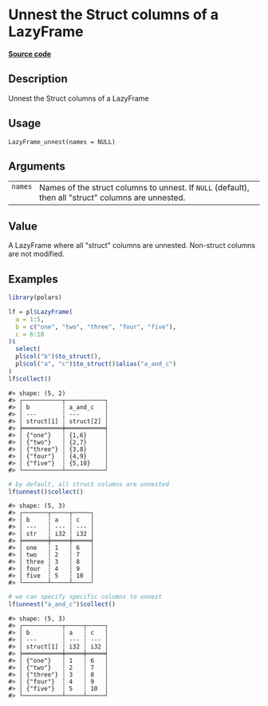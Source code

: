 

# Unnest the Struct columns of a LazyFrame

[**Source code**](https://github.com/pola-rs/r-polars/tree/main/R/lazyframe__lazy.R#L1788)

## Description

Unnest the Struct columns of a LazyFrame

## Usage

<pre><code class='language-R'>LazyFrame_unnest(names = NULL)
</code></pre>

## Arguments

<table>
<tr>
<td style="white-space: nowrap; font-family: monospace; vertical-align: top">
<code id="LazyFrame_unnest_:_names">names</code>
</td>
<td>
Names of the struct columns to unnest. If <code>NULL</code> (default),
then all "struct" columns are unnested.
</td>
</tr>
</table>

## Value

A LazyFrame where all "struct" columns are unnested. Non-struct columns
are not modified.

## Examples

``` r
library(polars)

lf = pl$LazyFrame(
  a = 1:5,
  b = c("one", "two", "three", "four", "five"),
  c = 6:10
)$
  select(
  pl$col("b")$to_struct(),
  pl$col("a", "c")$to_struct()$alias("a_and_c")
)
lf$collect()
```

    #> shape: (5, 2)
    #> ┌───────────┬───────────┐
    #> │ b         ┆ a_and_c   │
    #> │ ---       ┆ ---       │
    #> │ struct[1] ┆ struct[2] │
    #> ╞═══════════╪═══════════╡
    #> │ {"one"}   ┆ {1,6}     │
    #> │ {"two"}   ┆ {2,7}     │
    #> │ {"three"} ┆ {3,8}     │
    #> │ {"four"}  ┆ {4,9}     │
    #> │ {"five"}  ┆ {5,10}    │
    #> └───────────┴───────────┘

``` r
# by default, all struct columns are unnested
lf$unnest()$collect()
```

    #> shape: (5, 3)
    #> ┌───────┬─────┬─────┐
    #> │ b     ┆ a   ┆ c   │
    #> │ ---   ┆ --- ┆ --- │
    #> │ str   ┆ i32 ┆ i32 │
    #> ╞═══════╪═════╪═════╡
    #> │ one   ┆ 1   ┆ 6   │
    #> │ two   ┆ 2   ┆ 7   │
    #> │ three ┆ 3   ┆ 8   │
    #> │ four  ┆ 4   ┆ 9   │
    #> │ five  ┆ 5   ┆ 10  │
    #> └───────┴─────┴─────┘

``` r
# we can specify specific columns to unnest
lf$unnest("a_and_c")$collect()
```

    #> shape: (5, 3)
    #> ┌───────────┬─────┬─────┐
    #> │ b         ┆ a   ┆ c   │
    #> │ ---       ┆ --- ┆ --- │
    #> │ struct[1] ┆ i32 ┆ i32 │
    #> ╞═══════════╪═════╪═════╡
    #> │ {"one"}   ┆ 1   ┆ 6   │
    #> │ {"two"}   ┆ 2   ┆ 7   │
    #> │ {"three"} ┆ 3   ┆ 8   │
    #> │ {"four"}  ┆ 4   ┆ 9   │
    #> │ {"five"}  ┆ 5   ┆ 10  │
    #> └───────────┴─────┴─────┘
